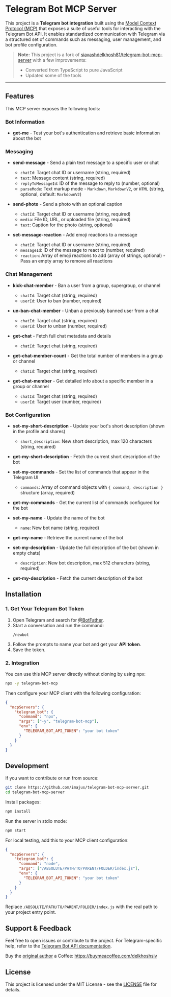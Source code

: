 # Telegram Bot MCP Server

This project is a **Telegram bot integration** built using the [Model Context Protocol (MCP)](https://modelcontextprotocol.org/) that exposes a suite of useful tools for interacting with the Telegram Bot API. It enables standardized communication with Telegram via a structured set of commands such as messaging, user management, and bot profile configuration.

> **Note:** This project is a fork of [siavashdelkhosh81/telegram-bot-mcp-server](https://github.com/siavashdelkhosh81/telegram-bot-mcp-server) with a few improvements:
>
> - Converted from TypeScript to pure JavaScript
> - Updated some of the tools

---

## Features

This MCP server exposes the following tools:

### Bot Information

- **get-me** - Test your bot's authentication and retrieve basic information about the bot

### Messaging

- **send-message** - Send a plain text message to a specific user or chat

  - `chatId`: Target chat ID or username (string, required)
  - `text`: Message content (string, required)
  - `replyToMessageId`: ID of the message to reply to (number, optional)
  - `parseMode`: Text markup mode - `Markdown`, `MarkdownV2`, or `HTML` (string, optional, default: `MarkdownV2`)

- **send-photo** - Send a photo with an optional caption

  - `chatId`: Target chat ID or username (string, required)
  - `media`: File ID, URL, or uploaded file (string, required)
  - `text`: Caption for the photo (string, optional)

- **set-message-reaction** - Add emoji reactions to a message
  - `chatId`: Target chat ID or username (string, required)
  - `messageId`: ID of the message to react to (number, required)
  - `reaction`: Array of emoji reactions to add (array of strings, optional) - Pass an empty array to remove all reactions

### Chat Management

- **kick-chat-member** - Ban a user from a group, supergroup, or channel

  - `chatId`: Target chat (string, required)
  - `userId`: User to ban (number, required)

- **un-ban-chat-member** - Unban a previously banned user from a chat

  - `chatId`: Target chat (string, required)
  - `userId`: User to unban (number, required)

- **get-chat** - Fetch full chat metadata and details

  - `chatId`: Target chat (string, required)

- **get-chat-member-count** - Get the total number of members in a group or channel

  - `chatId`: Target chat (string, required)

- **get-chat-member** - Get detailed info about a specific member in a group or channel
  - `chatId`: Target chat (string, required)
  - `userId`: Target user (number, required)

### Bot Configuration

- **set-my-short-description** - Update your bot's short description (shown in the profile and shares)

  - `short_description`: New short description, max 120 characters (string, required)

- **get-my-short-description** - Fetch the current short description of the bot

- **set-my-commands** - Set the list of commands that appear in the Telegram UI

  - `commands`: Array of command objects with `{ command, description }` structure (array, required)

- **get-my-commands** - Get the current list of commands configured for the bot

- **set-my-name** - Update the name of the bot

  - `name`: New bot name (string, required)

- **get-my-name** - Retrieve the current name of the bot

- **set-my-description** - Update the full description of the bot (shown in empty chats)

  - `description`: New bot description, max 512 characters (string, required)

- **get-my-description** - Fetch the current description of the bot

## Installation

### 1. Get Your Telegram Bot Token

1. Open Telegram and search for [@BotFather](https://t.me/BotFather).
2. Start a conversation and run the command:
   ```
   /newbot
   ```
3. Follow the prompts to name your bot and get your **API token**.
4. Save the token.

### 2. Integration

You can use this MCP server directly without cloning by using npx:

```bash
npx -y telegram-bot-mcp
```

Then configure your MCP client with the following configuration:

```json
{
  "mcpServers": {
    "telegram_bot": {
      "command": "npx",
      "args": ["-y", "telegram-bot-mcp"],
      "env": {
        "TELEGRAM_BOT_API_TOKEN": "your bot token"
      }
    }
  }
}
```

## Development

If you want to contribute or run from source:

```bash
git clone https://github.com/imajus/telegram-bot-mcp-server.git
cd telegram-bot-mcp-server
```

Install packages:

```bash
npm install
```

Run the server in stdio mode:

```bash
npm start
```

For local testing, add this to your MCP client configuration:

```json
{
  "mcpServers": {
    "telegram_bot": {
      "command": "node",
      "args": ["/ABSOLUTE/PATH/TO/PARENT/FOLDER/index.js"],
      "env": {
        "TELEGRAM_BOT_API_TOKEN": "your bot token"
      }
    }
  }
}
```

Replace `/ABSOLUTE/PATH/TO/PARENT/FOLDER/index.js` with the real path to your project entry point.

## Support & Feedback

Feel free to open issues or contribute to the project. For Telegram-specific help, refer to the [Telegram Bot API documentation](https://core.telegram.org/bots/api).

Buy the [original author](https://github.com/siavashdelkhosh81) a Coffee: https://buymeacoffee.com/delkhoshsiv

## License

This project is licensed under the MIT License - see the [LICENSE](LICENSE) file for details.
